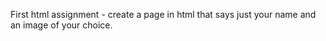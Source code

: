 First html assignment - create a page in html that says just your name and an image of your choice.
